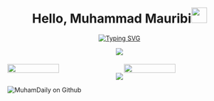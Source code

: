 <h1 align="center"><b>Hello, Muhammad Mauribi</b><img src="https://media.giphy.com/media/hvRJCLFzcasrR4ia7z/giphy.gif" width="35"></h1>

<p align="center">
  <a href="https://muhamdaily.com" target="_blank"><img src="https://readme-typing-svg.demolab.com?font=Fira+Code&size=30&pause=1000&center=true&vCenter=true&random=false&width=435&lines=Web+Development.;Android+Development.;Bot+Development.;UI%2FUX+Design.;IT+Support.;Quality+Assurance." alt="Typing SVG" /></a>
</p>

<div align="center">
  <img src="https://user-images.githubusercontent.com/73097560/115834477-dbab4500-a447-11eb-908a-139a6edaec5c.gif">
</div>

<div style="display: flex; justify-content: space-between; margin-top: 20px;">
  <img src="https://spotify-github-profile.vercel.app/api/view?uid=31oiatziwyz7jrtxe75yj26ynxxu&cover_image=true&theme=default&show_offline=true&background_color=121212&interchange=true&bar_color_cover=true" width="48%">
  <img src="https://spotify-github-profile.vercel.app/api/view?uid=31oiatziwyz7jrtxe75yj26ynxxu&cover_image=true&theme=compact&show_offline=false&background_color=121212&interchange=false" width="48%">
</div>

<div align="center">
  <img src="https://user-images.githubusercontent.com/73097560/115834477-dbab4500-a447-11eb-908a-139a6edaec5c.gif">
</div>

<p align="left"> <img src="https://komarev.com/ghpvc/?username=muhamdaily&label=Views&color=0e75b6&style=for-the-badge" alt="MuhamDaily on Github" /> </p>
